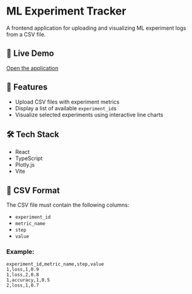 # ML Experiment Tracker

A frontend application for uploading and visualizing ML experiment logs from a CSV file.

## 🔗 Live Demo

[Open the application](https://19eduard99.github.io/ML_Experiment/)

## 🚀 Features

- Upload CSV files with experiment metrics
- Display a list of available `experiment_id`s
- Visualize selected experiments using interactive line charts

## 🛠️ Tech Stack

- React
- TypeScript
- Plotly.js
- Vite

## 📁 CSV Format

The CSV file must contain the following columns:

- `experiment_id`
- `metric_name`
- `step`
- `value`

### Example:

```csv
experiment_id,metric_name,step,value
1,loss,1,0.9
1,loss,2,0.8
1,accuracy,1,0.5
2,loss,1,0.7
```
